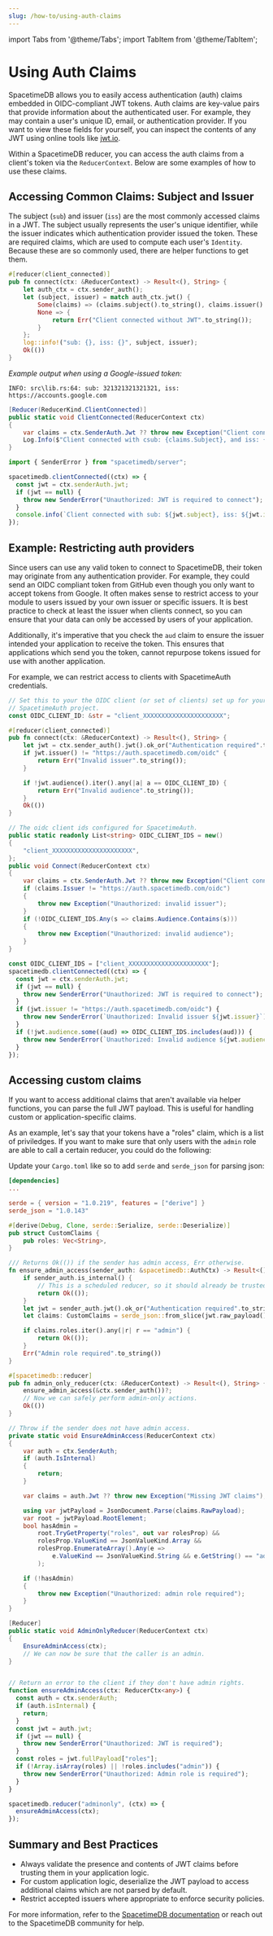 ```yaml
---
slug: /how-to/using-auth-claims
---
```


import Tabs from '@theme/Tabs';
import TabItem from '@theme/TabItem';

# Using Auth Claims

SpacetimeDB allows you to easily access authentication (auth) claims embedded in OIDC-compliant JWT tokens. Auth claims are key-value pairs that provide information about the authenticated user. For example, they may contain a user's unique ID, email, or authentication provider. If you want to view these fields for yourself, you can inspect the contents of any JWT using online tools like [jwt.io](https://jwt.io/).

Within a SpacetimeDB reducer, you can access the auth claims from a client's token via the `ReducerContext`. Below are some examples of how to use these claims.

## Accessing Common Claims: Subject and Issuer

The subject (`sub`) and issuer (`iss`) are the most commonly accessed claims in a JWT. The subject usually represents the user's unique identifier, while the issuer indicates which authentication provider issued the token. These are required claims, which are used to compute each user's `Identity`. Because these are so commonly used, there are helper functions to get them.

<Tabs groupId="server-language" defaultValue="typescript">
<TabItem value="rust" label="Rust">

```rust
#[reducer(client_connected)]
pub fn connect(ctx: &ReducerContext) -> Result<(), String> {
    let auth_ctx = ctx.sender_auth();
    let (subject, issuer) = match auth_ctx.jwt() {
        Some(claims) => (claims.subject().to_string(), claims.issuer().to_string()),
        None => {
            return Err("Client connected without JWT".to_string());
        }
    };
    log::info!("sub: {}, iss: {}", subject, issuer);
    Ok(())
}
```

*Example output when using a Google-issued token:*
```
INFO: src\lib.rs:64: sub: 321321321321321, iss: https://accounts.google.com
```
</TabItem>
<TabItem value="csharp" label="C#">

```cs
[Reducer(ReducerKind.ClientConnected)]
public static void ClientConnected(ReducerContext ctx)
{
    var claims = ctx.SenderAuth.Jwt ?? throw new Exception("Client connected without JWT");
    Log.Info($"Client connected with csub: {claims.Subject}, and iss: {claims.Issuer}");
}
```

</TabItem>
<TabItem value="typescript" label="TS">

```typescript
import { SenderError } from "spacetimedb/server";

spacetimedb.clientConnected((ctx) => {
  const jwt = ctx.senderAuth.jwt;
  if (jwt == null) {
    throw new SenderError("Unauthorized: JWT is required to connect");
  }
  console.info(`Client connected with sub: ${jwt.subject}, iss: ${jwt.issuer}`);
});
```

</TabItem>
</Tabs>

## Example: Restricting auth providers

Since users can use any valid token to connect to SpacetimeDB, their token may originate from any authentication provider. For example, they could send an OIDC compliant token from GitHub even though you only want to accept tokens from Google. It often makes sense to restrict access to your module to users issued by your own issuer or specific issuers. It is best practice to check at least the issuer when clients connect, so you can ensure that your data can only be accessed by users of your application.

Additionally, it's imperative that you check the `aud` claim to ensure the issuer intended your application to receive the token. This ensures that applications which send you the token, cannot repurpose tokens issued for use with another application.

For example, we can restrict access to clients with SpacetimeAuth credentials.

<Tabs groupId="server-language" defaultValue="rust">
<TabItem value="rust" label="Rust">

```rust
// Set this to your the OIDC client (or set of clients) set up for your
// SpacetimeAuth project.
const OIDC_CLIENT_ID: &str = "client_XXXXXXXXXXXXXXXXXXXXXX";

#[reducer(client_connected)]
pub fn connect(ctx: &ReducerContext) -> Result<(), String> {
    let jwt = ctx.sender_auth().jwt().ok_or("Authentication required".to_string())?;
    if jwt.issuer() != "https://auth.spacetimedb.com/oidc" {
        return Err("Invalid issuer".to_string());
    }

    if !jwt.audience().iter().any(|a| a == OIDC_CLIENT_ID) {
        return Err("Invalid audience".to_string());
    }
    Ok(())
}
```

</TabItem>
<TabItem value="csharp" label="C#">

```cs
// The oidc client ids configured for SpacetimeAuth.
public static readonly List<string> OIDC_CLIENT_IDS = new()
{
    "client_XXXXXXXXXXXXXXXXXXXXXX",
};
public void Connect(ReducerContext ctx)
{
    var claims = ctx.SenderAuth.Jwt ?? throw new Exception("Client connected without JWT");
    if (claims.Issuer != "https://auth.spacetimedb.com/oidc")
    {
        throw new Exception("Unauthorized: invalid issuer");
    }
    if (!OIDC_CLIENT_IDS.Any(s => claims.Audience.Contains(s)))
    {
        throw new Exception("Unauthorized: invalid audience");
    }
}
```

</TabItem>
<TabItem value="typescript" label="TS">

```typescript
const OIDC_CLIENT_IDS = ["client_XXXXXXXXXXXXXXXXXXXXXX"];
spacetimedb.clientConnected((ctx) => {
  const jwt = ctx.senderAuth.jwt;
  if (jwt == null) {
    throw new SenderError("Unauthorized: JWT is required to connect");
  }
  if (jwt.issuer != "https://auth.spacetimedb.com/oidc") {
    throw new SenderError(`Unauthorized: Invalid issuer ${jwt.issuer}`);
  }
  if (!jwt.audience.some((aud) => OIDC_CLIENT_IDS.includes(aud))) {
    throw new SenderError(`Unauthorized: Invalid audience ${jwt.audience}`);
  }
});
```

</TabItem>
</Tabs>

## Accessing custom claims

If you want to access additional claims that aren't available via helper functions, you can parse the full JWT payload. This is useful for handling custom or application-specific claims.

As an example, let's say that your tokens have a "roles" claim, which is a list of priviledges. If you want to make sure that only users with the `admin` role are able to call a certain reducer, you could do the following:

<Tabs groupId="server-language" defaultValue="rust">
<TabItem value="rust" label="Rust">

Update your `Cargo.toml` like so to add `serde` and `serde_json` for parsing json:

```toml
[dependencies]
...

serde = { version = "1.0.219", features = ["derive"] }
serde_json = "1.0.143"
```

```rust
#[derive(Debug, Clone, serde::Serialize, serde::Deserialize)]
pub struct CustomClaims {
    pub roles: Vec<String>,
}

/// Returns Ok(()) if the sender has admin access, Err otherwise.
fn ensure_admin_access(sender_auth: &spacetimedb::AuthCtx) -> Result<(), String> {
    if sender_auth.is_internal() {
        // This is a scheduled reducer, so it should already be trusted.
        return Ok(());
    }
    let jwt = sender_auth.jwt().ok_or("Authentication required".to_string())?;
    let claims: CustomClaims = serde_json::from_slice(jwt.raw_payload().as_bytes()).map_err(|e| format!("Client connected with invalid JWT: {}", e).to_string())?;

    if claims.roles.iter().any(|r| r == "admin") {
        return Ok(());
    }
    Err("Admin role required".to_string())
}

#[spacetimedb::reducer]
pub fn admin_only_reducer(ctx: &ReducerContext) -> Result<(), String> {
    ensure_admin_access(&ctx.sender_auth())?;
    // Now we can safely perform admin-only actions.
    Ok(())
}
```

</TabItem>
<TabItem value="csharp" label="C#">

```cs
// Throw if the sender does not have admin access.
private static void EnsureAdminAccess(ReducerContext ctx)
{
    var auth = ctx.SenderAuth;
    if (auth.IsInternal)
    {
        return;
    }

    var claims = auth.Jwt ?? throw new Exception("Missing JWT claims");

    using var jwtPayload = JsonDocument.Parse(claims.RawPayload);
    var root = jwtPayload.RootElement;
    bool hasAdmin =
        root.TryGetProperty("roles", out var rolesProp) &&
        rolesProp.ValueKind == JsonValueKind.Array &&
        rolesProp.EnumerateArray().Any(e =>
            e.ValueKind == JsonValueKind.String && e.GetString() == "admin"
        );

    if (!hasAdmin)
    {
        throw new Exception("Unauthorized: admin role required");
    }
}

[Reducer]
public static void AdminOnlyReducer(ReducerContext ctx)
{
    EnsureAdminAccess(ctx);
    // We can now be sure that the caller is an admin.
}
```

</TabItem>
<TabItem value="typescript" label="TS">

```typescript

// Return an error to the client if they don't have admin rights.
function ensureAdminAccess(ctx: ReducerCtx<any>) {
  const auth = ctx.senderAuth;
  if (auth.isInternal) {
    return;
  }
  const jwt = auth.jwt;
  if (jwt == null) {
    throw new SenderError("Unauthorized: JWT is required");
  }
  const roles = jwt.fullPayload["roles"];
  if (!Array.isArray(roles) || !roles.includes("admin")) {
    throw new SenderError("Unauthorized: Admin role is required");
  }
}

spacetimedb.reducer("adminonly", (ctx) => {
  ensureAdminAccess(ctx);
});
```

</TabItem>
</Tabs>


## Summary and Best Practices

- Always validate the presence and contents of JWT claims before trusting them in your application logic.
- For custom application logic, deserialize the JWT payload to access additional claims which are not parsed by default.
- Restrict accepted issuers where appropriate to enforce security policies.

For more information, refer to the [SpacetimeDB documentation](https://spacetimedb.com/docs/) or reach out to the SpacetimeDB community for help.